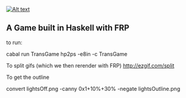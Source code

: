[![Alt text](https://img.youtube.com/vi/4mdXDXMSkAE/0.jpg)](https://www.youtube.com/watch?v=4mdXDXMSkAE)


## A Game built in Haskell with FRP


to run:

cabal run TransGame
hp2ps -e8in -c TransGame


To split gifs (which we then rerender with FRP)
http://ezgif.com/split

To get the outline

   convert lightsOff.png -canny 0x1+10%+30% -negate lightsOutline.png
